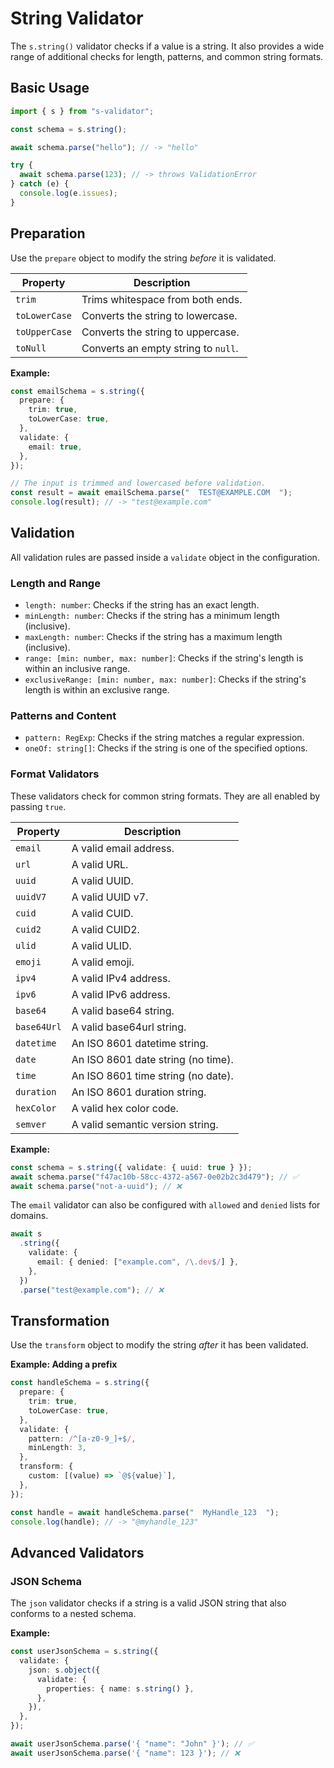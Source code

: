# String Validator

The `s.string()` validator checks if a value is a string. It also provides a wide range of additional checks for length, patterns, and common string formats.

## Basic Usage

```typescript
import { s } from "s-validator";

const schema = s.string();

await schema.parse("hello"); // -> "hello"

try {
  await schema.parse(123); // -> throws ValidationError
} catch (e) {
  console.log(e.issues);
}
```

## Preparation

Use the `prepare` object to modify the string _before_ it is validated.

| Property      | Description                         |
| ------------- | ----------------------------------- |
| `trim`        | Trims whitespace from both ends.    |
| `toLowerCase` | Converts the string to lowercase.   |
| `toUpperCase` | Converts the string to uppercase.   |
| `toNull`      | Converts an empty string to `null`. |

**Example:**

```typescript
const emailSchema = s.string({
  prepare: {
    trim: true,
    toLowerCase: true,
  },
  validate: {
    email: true,
  },
});

// The input is trimmed and lowercased before validation.
const result = await emailSchema.parse("  TEST@EXAMPLE.COM  ");
console.log(result); // -> "test@example.com"
```

## Validation

All validation rules are passed inside a `validate` object in the configuration.

### Length and Range

- `length: number`: Checks if the string has an exact length.
- `minLength: number`: Checks if the string has a minimum length (inclusive).
- `maxLength: number`: Checks if the string has a maximum length (inclusive).
- `range: [min: number, max: number]`: Checks if the string's length is within an inclusive range.
- `exclusiveRange: [min: number, max: number]`: Checks if the string's length is within an exclusive range.

### Patterns and Content

- `pattern: RegExp`: Checks if the string matches a regular expression.
- `oneOf: string[]`: Checks if the string is one of the specified options.

### Format Validators

These validators check for common string formats. They are all enabled by passing `true`.

| Property    | Description                        |
| ----------- | ---------------------------------- |
| `email`     | A valid email address.             |
| `url`       | A valid URL.                       |
| `uuid`      | A valid UUID.                      |
| `uuidV7`    | A valid UUID v7.                   |
| `cuid`      | A valid CUID.                      |
| `cuid2`     | A valid CUID2.                     |
| `ulid`      | A valid ULID.                      |
| `emoji`     | A valid emoji.                     |
| `ipv4`      | A valid IPv4 address.              |
| `ipv6`      | A valid IPv6 address.              |
| `base64`    | A valid base64 string.             |
| `base64Url` | A valid base64url string.          |
| `datetime`  | An ISO 8601 datetime string.       |
| `date`      | An ISO 8601 date string (no time). |
| `time`      | An ISO 8601 time string (no date). |
| `duration`  | An ISO 8601 duration string.       |
| `hexColor`  | A valid hex color code.            |
| `semver`    | A valid semantic version string.   |

**Example:**

```typescript
const schema = s.string({ validate: { uuid: true } });
await schema.parse("f47ac10b-58cc-4372-a567-0e02b2c3d479"); // ✅
await schema.parse("not-a-uuid"); // ❌
```

The `email` validator can also be configured with `allowed` and `denied` lists for domains.

```typescript
await s
  .string({
    validate: {
      email: { denied: ["example.com", /\.dev$/] },
    },
  })
  .parse("test@example.com"); // ❌
```

## Transformation

Use the `transform` object to modify the string _after_ it has been validated.

**Example: Adding a prefix**

```typescript
const handleSchema = s.string({
  prepare: {
    trim: true,
    toLowerCase: true,
  },
  validate: {
    pattern: /^[a-z0-9_]+$/,
    minLength: 3,
  },
  transform: {
    custom: [(value) => `@${value}`],
  },
});

const handle = await handleSchema.parse("  MyHandle_123  ");
console.log(handle); // -> "@myhandle_123"
```

## Advanced Validators

### JSON Schema

The `json` validator checks if a string is a valid JSON string that also conforms to a nested schema.

**Example:**

```typescript
const userJsonSchema = s.string({
  validate: {
    json: s.object({
      validate: {
        properties: { name: s.string() },
      },
    }),
  },
});

await userJsonSchema.parse('{ "name": "John" }'); // ✅
await userJsonSchema.parse('{ "name": 123 }'); // ❌
```
